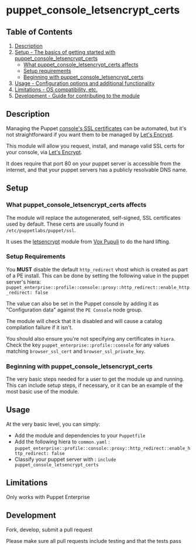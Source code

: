 # puppet_console_letsencrypt_certs


## Table of Contents

1. [Description](#description)
1. [Setup - The basics of getting started with puppet_console_letsencrypt_certs](#setup)
    * [What puppet_console_letsencrypt_certs affects](#what-puppet_console_letsencrypt_certs-affects)
    * [Setup requirements](#setup-requirements)
    * [Beginning with puppet_console_letsencrypt_certs](#beginning-with-puppet_console_letsencrypt_certs)
1. [Usage - Configuration options and additional functionality](#usage)
1. [Limitations - OS compatibility, etc.](#limitations)
1. [Development - Guide for contributing to the module](#development)

## Description

Managing the Puppet [console's SSL certificates](https://www.puppet.com/docs/pe/latest/use_a_custom_ssl_cert_for_the_console.html) can be automated, but it's not straightforward if you want them to be managed by [Let's Encrypt](https://letsencrypt.org).

This module will allow you request, install, and manage valid SSL certs for your console, via [Let's Encrypt](https://letsencrypt.org).

It does require that port 80 on your puppet server is accessible from the internet, and that your puppet servers has a publicly resolvable DNS name.

## Setup

### What puppet_console_letsencrypt_certs affects

The module will replace the autogenerated, self-signed, SSL certificates used by default.  These certs are usually found in `/etc/puppetlabs/puppet/ssl`.

It uses the [letsencrypt](https://forge.puppet.com/modules/puppet/letsencrypt/readme) module from [Vox Pupuli](https://voxpupuli.org) to do the hard lifting.

### Setup Requirements

You **MUST** disable the default `http_redirect` vhost which is created as part of a PE install.  This can be done by setting the following value in the puppet server's hiera:
`puppet_enterprise::profile::console::proxy::http_redirect::enable_http_redirect: false`

The value can also be set in the Puppet console by adding it as "Configuration data" against the `PE Console` node group.

The module will check that it is disabled and will cause a catalog compilation failure if it isn't.

You should also ensure you're not specifying any certificates in `hiera`.  Check the key `puppet_enterprise::profile::console` for any values matching `browser_ssl_cert` and `browser_ssl_private_key`.

### Beginning with puppet_console_letsencrypt_certs

The very basic steps needed for a user to get the module up and running. This
can include setup steps, if necessary, or it can be an example of the most basic
use of the module.

## Usage

At the very basic level, you can simply:
* Add the module and dependencies to your `Puppetfile`
* Add the following hiera to `common.yaml` : `puppet_enterprise::profile::console::proxy::http_redirect::enable_http_redirect: false`
* Classify your puppet server with : `include puppet_console_letsencrypt_certs`

## Limitations

Only works with Puppet Enterprise

## Development

Fork, develop, submit a pull request

Please make sure all pull requests include testing and that the tests pass

[1]: https://puppet.com/docs/pdk/latest/pdk_generating_modules.html
[2]: https://puppet.com/docs/puppet/latest/puppet_strings.html
[3]: https://puppet.com/docs/puppet/latest/puppet_strings_style.html
